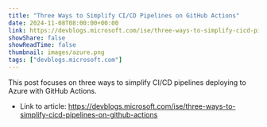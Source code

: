 ```yaml
---
title: "Three Ways to Simplify CI/CD Pipelines on GitHub Actions"
date: 2024-11-08T08:00:00+00:00
link: https://devblogs.microsoft.com/ise/three-ways-to-simplify-cicd-pipelines-on-github-actions
showShare: false
showReadTime: false
thumbnail: images/azure.png
tags: ["devblogs.microsoft.com"]
---
```

This post focuses on three ways to simplify CI/CD pipelines deploying to Azure with GitHub Actions.

- Link to article: https://devblogs.microsoft.com/ise/three-ways-to-simplify-cicd-pipelines-on-github-actions